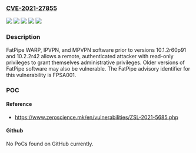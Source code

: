 ### [CVE-2021-27855](https://cve.mitre.org/cgi-bin/cvename.cgi?name=CVE-2021-27855)
![](https://img.shields.io/static/v1?label=Product&message=IPVPN&color=blue)
![](https://img.shields.io/static/v1?label=Product&message=MPVPN&color=blue)
![](https://img.shields.io/static/v1?label=Product&message=WARP%20&color=blue)
![](https://img.shields.io/static/v1?label=Version&message=10.1%3C%2010.1.2r60p91%20&color=brighgreen)
![](https://img.shields.io/static/v1?label=Vulnerability&message=CWE-862%3A%20Missing%20Authorization&color=brighgreen)

### Description

FatPipe WARP, IPVPN, and MPVPN software prior to versions 10.1.2r60p91 and 10.2.2r42 allows a remote, authenticated attacker with read-only privileges to grant themselves administrative privileges. Older versions of FatPipe software may also be vulnerable. The FatPipe advisory identifier for this vulnerability is FPSA001.

### POC

#### Reference
- https://www.zeroscience.mk/en/vulnerabilities/ZSL-2021-5685.php

#### Github
No PoCs found on GitHub currently.

